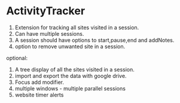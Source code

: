 # ActivityTracker

1. Extension for tracking all sites visited in a session.
2. Can have multiple sessions.
3. A session should have options to start,pause,end and addNotes.
4. option to remove unwanted site in a session.

optional:
1. A tree display of all the sites visited in a session.
2. import and export the data with google drive.
3. Focus add modifier.
4. multiple windows - multiple parallel sessions
5. website timer alerts
